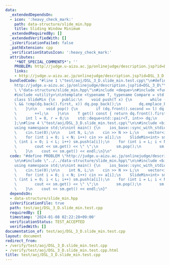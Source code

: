 ```yaml
---
data:
  _extendedDependsOn:
  - icon: ':heavy_check_mark:'
    path: data-structure/slide_min.hpp
    title: Sliding Window Minimum
  _extendedRequiredBy: []
  _extendedVerifiedWith: []
  _isVerificationFailed: false
  _pathExtension: cpp
  _verificationStatusIcon: ':heavy_check_mark:'
  attributes:
    '*NOT_SPECIAL_COMMENTS*': ''
    PROBLEM: http://judge.u-aizu.ac.jp/onlinejudge/description.jsp?id=DSL_3_D
    links:
    - http://judge.u-aizu.ac.jp/onlinejudge/description.jsp?id=DSL_3_D
  bundledCode: "#line 1 \"test/aoj/DSL_3_D.slide_min.test.cpp\"\n#define PROBLEM \"\
    http://judge.u-aizu.ac.jp/onlinejudge/description.jsp?id=DSL_3_D\"\n\n#line 2\
    \ \"data-structure/slide_min.hpp\"\n#include <deque>\n#include <functional>\n\
    #include <utility>\n\ntemplate <typename T, typename Compare = std::less<>>\n\
    class SlideMin {\n   public:\n    void push(T x) {\n        while (!dq.empty()\
    \ && !cmp(dq.back().first, x)) dq.pop_back();\n        dq.emplace_back(x, r++);\n\
    \    }\n\n    void pop() {\n        if (dq.front().second == l) dq.pop_front();\n\
    \        ++l;\n    }\n\n    T get() const { return dq.front().first; }\n\n   private:\n\
    \    int l = 0, r = 0;\n    std::deque<std::pair<T, int>> dq;\n    Compare cmp;\n\
    };\n#line 4 \"test/aoj/DSL_3_D.slide_min.test.cpp\"\n\n#include <bits/stdc++.h>\n\
    using namespace std;\n\nint main() {\n    ios_base::sync_with_stdio(false);\n\
    \    cin.tie(0);\n\n    int N, L;\n    cin >> N >> L;\n    vector<int> a(N);\n\
    \    for (int i = 0; i < N; i++) cin >> a[i];\n    SlideMin<int> sm;\n    for\
    \ (int i = 0; i < L; i++) sm.push(a[i]);\n    for (int i = L; i < N; i++) {\n\
    \        cout << sm.get() << \" \";\n        sm.pop();\n        sm.push(a[i]);\n\
    \    }\n    cout << sm.get() << endl;\n}\n"
  code: "#define PROBLEM \"http://judge.u-aizu.ac.jp/onlinejudge/description.jsp?id=DSL_3_D\"\
    \n\n#include \"../../data-structure/slide_min.hpp\"\n\n#include <bits/stdc++.h>\n\
    using namespace std;\n\nint main() {\n    ios_base::sync_with_stdio(false);\n\
    \    cin.tie(0);\n\n    int N, L;\n    cin >> N >> L;\n    vector<int> a(N);\n\
    \    for (int i = 0; i < N; i++) cin >> a[i];\n    SlideMin<int> sm;\n    for\
    \ (int i = 0; i < L; i++) sm.push(a[i]);\n    for (int i = L; i < N; i++) {\n\
    \        cout << sm.get() << \" \";\n        sm.pop();\n        sm.push(a[i]);\n\
    \    }\n    cout << sm.get() << endl;\n}"
  dependsOn:
  - data-structure/slide_min.hpp
  isVerificationFile: true
  path: test/aoj/DSL_3_D.slide_min.test.cpp
  requiredBy: []
  timestamp: '2024-01-08 02:22:28+09:00'
  verificationStatus: TEST_ACCEPTED
  verifiedWith: []
documentation_of: test/aoj/DSL_3_D.slide_min.test.cpp
layout: document
redirect_from:
- /verify/test/aoj/DSL_3_D.slide_min.test.cpp
- /verify/test/aoj/DSL_3_D.slide_min.test.cpp.html
title: test/aoj/DSL_3_D.slide_min.test.cpp
---
```

